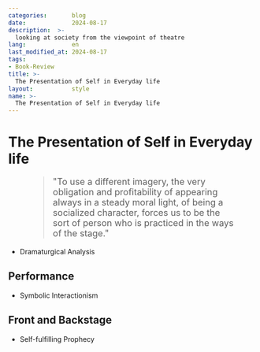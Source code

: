 ```yaml
---
categories:       blog
date:             2024-08-17
description:  >-
  looking at society from the viewpoint of theatre
lang:             en
last_modified_at: 2024-08-17
tags:
- Book-Review
title: >-
  The Presentation of Self in Everyday life
layout:           style
name: >-
  The Presentation of Self in Everyday life
---
```


# The Presentation of Self in Everyday life

<figure class="container-lg" style="padding: 0;">
    <blockquote class="blockquote" style="font-size: 18px;">
    <p>"To use a different imagery, the very obligation and profitability of appearing always in a steady moral light, of being a socialized character, forces us to be the sort of person who is practiced in the ways of the stage."</p>
    </blockquote>
</figure>

* Dramaturgical Analysis

## Performance
* Symbolic Interactionism

## Front and Backstage
* Self-fulfilling Prophecy